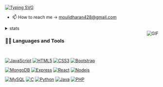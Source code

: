 
[![Typing SVG](https://readme-typing-svg.herokuapp.com?font=Architects+Daughter&color=7AF79A&size=30&lines=Hey,+It's+Mouli...;I'm+a+learning+developer;I'm+a+professional+cricketer+;Intrested+in+forex)](https://git.io/typing-svg)

- 📫 How to reach me -> moulidharan428@gmail.com
<details>
  <summary>stats</summary>
  <p align = "center">
    <img src = "https://github-readme-stats.vercel.app/api?username=MOULIDHARAN428&show_icons=true&theme=bear" width = 400>
    <img src = "https://github-readme-streak-stats.herokuapp.com?user=MOULIDHARAN428&theme=dark&hide_border=true" width = 400>
    [![Top Langs](https://github-readme-stats.vercel.app/api/top-langs/?username=MOULIDHARAN428)](https://github.com/anuraghazra/github-readme-stats)
  </p>
  
 </details>

<img align="right" alt="GIF" src="https://media.giphy.com/media/836HiJc7pgzy8iNXCn/giphy.gif" />
  
### 👨‍💻 Languages and Tools

<br />

[![JavaScript](https://img.shields.io/badge/-JavaScript-black?style=flat&logo=javascript&link=https://github.com/MOULIDHARAN428)](https://github.com/MOULIDHARAN428) 
[![HTML5](https://img.shields.io/badge/-HTML5-E34F26?style=flat&logo=html5&logoColor=white&link=https://github.com/MOULIDHARAN428)](https://github.com/MOULIDHARAN428) 
[![CSS3](https://img.shields.io/badge/-CSS3-1572B6?style=flat&logo=css3&link=https://github.com/MOULIDHARAN428)](https://github.com/MOULIDHARAN428)
[![Bootstrap](https://img.shields.io/badge/-Bootstrap-563D7C?style=flat&logo=bootstrap&link=https://github.com/MOULIDHARAN428)](https://github.com/MOULIDHARAN428)

[![MongoDB](https://img.shields.io/badge/-MongoDB-FCA121?style=flat&logo=mongodb&link=https://github.com/MOULIDHARAN428)](https://gitlab.com/MOULIDHARAN428) 
[![Express](https://img.shields.io/badge/-Express-red?style=flat&logo=express&link=https://github.com/MOULIDHARAN428)](https://gitlab.com/MOULIDHARAN428)
[![React](https://img.shields.io/badge/-React-black?style=flat&logo=react&link=https://github.com/MOULIDHARAN428)](https://github.com/MOULIDHARAN428)
[![Nodejs](https://img.shields.io/badge/-Nodejs-green?style=flat&logo=Node.js&link=https://github.com/MOULIDHARAN428)](https://github.com/MOULIDHARAN428)

[![MySQL](https://img.shields.io/badge/-MySQL-black?style=flat&logo=mysql&link=https://github.com/MOULIDHARAN428)](https://github.com/MOULIDHARAN428)
[![C](https://img.shields.io/badge/-C-yellow?style=flat&logo=C&link=https://github.com/MOULIDHARAN428)](https://github.com/MOULIDHARAN428) 
[![Python](https://img.shields.io/badge/python-orange?style=flat&logo=python&link=https://github.com/MOULIDHARAN428)](https://github.com/MOULIDHARAN428) 
[![Java](https://img.shields.io/badge/-java-blue?style=flat&logo=java&link=https://github.com/MOULIDHARAN428)](https://github.com/MOULIDHARAN428) 
[![PHP](https://img.shields.io/badge/-php-yellow?style=flat&logo=php&link=https://github.com/MOULIDHARAN428)](https://gitlab.com/MOULIDHARAN428)


